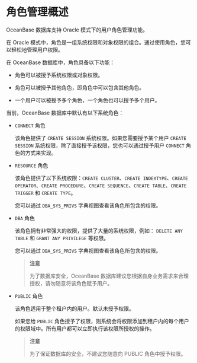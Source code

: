 # 角色管理概述

OceanBase 数据库支持 Oracle 模式下的用户角色管理功能。

在 Oracle 模式中，角色是一组系统权限和对象权限的组合。通过使用角色，您可以轻松地管理用户权限。

在 OceanBase 数据库中，角色具备以下功能：

* 角色可以被授予系统权限或对象权限。

* 角色可以被授予其他角色，即角色中可以包含其他角色。

* 一个用户可以被授予多个角色，一个角色也可以授予多个用户。

当前，OceanBase 数据库中默认有以下系统角色：

* `CONNECT` 角色

  该角色提供了 `CREATE SESSION` 系统权限。如果您需要授予某个用户 `CREATE SESSION` 系统权限，除了直接授予该权限，您也可以通过授予用户 `CONNECT` 角色的方式来实现。
  
* `RESOURCE` 角色

  该角色提供了以下系统权限：`CREATE CLUSTER`、`CREATE INDEXTYPE`、`CREATE OPERATOR`、`CREATE PROCEDURE`、`CREATE SEQUENCE`、`CREATE TABLE`、`CREATE TRIGGER` 和 `CREATE TYPE`。

  您可以通过 `DBA_SYS_PRIVS` 字典视图查看该角色所包含的权限。
  
* `DBA` 角色

  该角色拥有非常强大的权限，提供了大量的系统权限，例如： `DELETE ANY TABLE` 和 `GRANT ANY PRIVILEGE` 等权限。

  您可以通过 `DBA_SYS_PRIVS` 字典视图查看该角色所包含的权限。
  
  >**注意**
  >
  >为了数据库安全，OceanBase 数据库建议您根据自身业务需求来合理授权，请勿随意将该角色赋予用户。
  
* `PUBLIC` 角色

  该角色适用于整个租户内的用户。默认未授予权限。

  如果您给 `PUBLIC` 角色授予了权限，则系统会将权限添加到租户内的每个用户的权限域中。所有用户都可以立即执行该权限所授权的操作。
  
  >**注意**
  >
  >为了保证数据库的安全，不建议您随意向 PUBLIC 角色中授予权限。
  